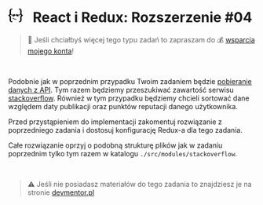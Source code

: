 # [![](../assets/img/logo-readme2.jpg)](https://devmentor.pl) &nbsp; React i Redux: Rozszerzenie #04

> :loudspeaker: Jeśli chciałbyś więcej tego typu zadań to zapraszam do :moneybag: [wsparcia mojego konta](https://github.com/sponsors/devmentor-pl)!

&nbsp;

Podobnie jak w poprzednim przypadku Twoim zadaniem będzie [pobieranie danych z API](https://api.stackexchange.com/docs/similar). Tym razem będziemy przeszukiwać zawartość serwisu [stackoverflow](https://stackoverflow.com/). Również w tym przypadku będziemy chcieli sortować dane względem daty publikacji oraz punktów reputacji danego użytkownika.

Przed przystąpieniem do implementacji zakomentuj rozwiązanie z poprzedniego zadania i dostosuj konfigurację Redux-a dla tego zadania.

Całe rozwiązanie oprzyj o podobną strukturę plików jak w zadaniu poprzednim tylko tym razem w katalogu `./src/modules/stackoverflow`. 



&nbsp;

> :warning: Jeśli nie posiadasz materiałów do tego zadania to znajdziesz je na stronie [devmentor.pl](https://devmentor.pl)

